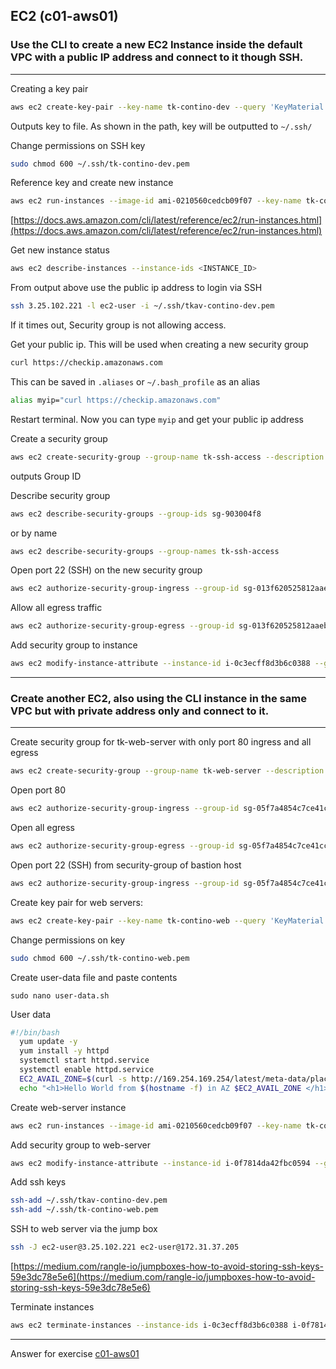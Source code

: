 ## EC2 (c01-aws01)

### Use the CLI to create a new EC2 Instance inside the default VPC with a public IP address and connect to it though SSH.

***

Creating a key pair

```bash
aws ec2 create-key-pair --key-name tk-contino-dev --query 'KeyMaterial' --output text > ~/.ssh/tk-contino-dev.pem
```

Outputs key to file. As shown in the path, key will be outputted to `~/.ssh/`

Change permissions on SSH key

```bash
sudo chmod 600 ~/.ssh/tk-contino-dev.pem
```

Reference key and create new instance

```bash
aws ec2 run-instances --image-id ami-0210560cedcb09f07 --key-name tk-contino-dev --tag-specifications 'ResourceType=instance,Tags=[{Key=Name,Value=tk-dojo}]'
```

[https://docs.aws.amazon.com/cli/latest/reference/ec2/run-instances.html](https://docs.aws.amazon.com/cli/latest/reference/ec2/run-instances.html)

Get new instance status

```bash
aws ec2 describe-instances --instance-ids <INSTANCE_ID>
```

From output above use the public ip address to login via SSH

```bash
ssh 3.25.102.221 -l ec2-user -i ~/.ssh/tkav-contino-dev.pem
```

If it times out, Security group is not allowing access.


Get your public ip. This will be used when creating a new security group

```bash
curl https://checkip.amazonaws.com
```

This can be saved in `.aliases`  or `~/.bash_profile` as an alias

```bash
alias myip="curl https://checkip.amazonaws.com"
```

Restart terminal. Now you can type `myip` and get your public ip address

Create a security group

```bash
aws ec2 create-security-group --group-name tk-ssh-access --description "SSH Access"
```

outputs Group ID

Describe security group

```bash
aws ec2 describe-security-groups --group-ids sg-903004f8
```

or by name

```bash
aws ec2 describe-security-groups --group-names tk-ssh-access
```

Open port 22 (SSH) on the new security group

```bash
aws ec2 authorize-security-group-ingress --group-id sg-013f620525812aaeb --protocol tcp --port 22 --cidr $(myip)/32
```

Allow all egress traffic

```bash
aws ec2 authorize-security-group-egress --group-id sg-013f620525812aaeb --protocol all --port all --cidr $(myip)/32
```

Add security group to instance

```bash
aws ec2 modify-instance-attribute --instance-id i-0c3ecff8d3b6c0388 --groups sg-013f620525812aaeb
```

***

### Create another EC2, also using the CLI instance in the same VPC but with private address only and connect to it.

***

Create security group for tk-web-server with only port 80 ingress and all egress

```bash
aws ec2 create-security-group --group-name tk-web-server --description "Web Server Access"
```

Open port 80

```bash
aws ec2 authorize-security-group-ingress --group-id sg-05f7a4854c7ce41cc --protocol tcp --port 80 --cidr $(myip)/32
```

Open all egress

```bash
aws ec2 authorize-security-group-egress --group-id sg-05f7a4854c7ce41cc --protocol all --port all --cidr $(myip)/32
```

Open port 22 (SSH) from security-group of bastion host

```bash
aws ec2 authorize-security-group-ingress --group-id sg-05f7a4854c7ce41cc --protocol tcp --port 22 --source-group sg-013f620525812aaeb 
```

Create key pair for web servers:

```bash
aws ec2 create-key-pair --key-name tk-contino-web --query 'KeyMaterial' --output text > ~/.ssh/tk-contino-web.pem
```

Change permissions on key

```bash
sudo chmod 600 ~/.ssh/tk-contino-web.pem
```

Create user-data file and paste contents

`sudo nano user-data.sh`

User data

```bash
#!/bin/bash
  yum update -y
  yum install -y httpd
  systemctl start httpd.service
  systemctl enable httpd.service
  EC2_AVAIL_ZONE=$(curl -s http://169.254.169.254/latest/meta-data/placement/availability-zone)
  echo "<h1>Hello World from $(hostname -f) in AZ $EC2_AVAIL_ZONE </h1>” > /var/www/html/index.html
```

Create web-server instance

```bash
aws ec2 run-instances --image-id ami-0210560cedcb09f07 --key-name tk-contino-web --tag-specifications 'ResourceType=instance,Tags=[{Key=Name,Value=tk-dojo-webserver}]' --user-data file://user-data.sh
```

Add security group to web-server

```bash
aws ec2 modify-instance-attribute --instance-id i-0f7814da42fbc0594 --groups sg-05f7a4854c7ce41cc
```

Add ssh keys

```bash
ssh-add ~/.ssh/tkav-contino-dev.pem
ssh-add ~/.ssh/tk-contino-web.pem
```

SSH to web server via the jump box

```bash
ssh -J ec2-user@3.25.102.221 ec2-user@172.31.37.205
```

[https://medium.com/rangle-io/jumpboxes-how-to-avoid-storing-ssh-keys-59e3dc78e5e6](https://medium.com/rangle-io/jumpboxes-how-to-avoid-storing-ssh-keys-59e3dc78e5e6)

Terminate instances

```bash
aws ec2 terminate-instances --instance-ids i-0c3ecff8d3b6c0388 i-0f7814da42fbc0594
```



<!-- Don't change anything below this point-->
<!-- Before committing, remove both commented lines--> 
***
Answer for exercise [c01-aws01](https://github.com/devopsacademyau/academy/blob/master/classes/01class/exercises/c01-aws01/README.md)